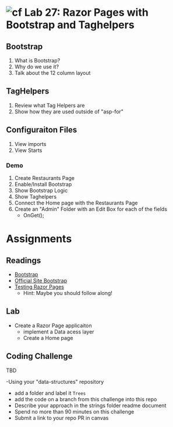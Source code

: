 # ![cf](http://i.imgur.com/7v5ASc8.png) Lab 27: Razor Pages with Bootstrap and Taghelpers

## Bootstrap
1. What is Bootstrap?
2. Why do we use it?
3. Talk about the 12 column layout

## TagHelpers
1. Review what Tag Helpers are
2. Show how they are used outside of "asp-for"

## Configuraiton Files
1. View imports
1. View Starts


### Demo
1. Create Restaurants Page
2. Enable/Install Bootstrap
2. Show Bootstrap Logic
3. Show Taghelpers
4. Connect the Home page with the Restaurants Page
5. Create an "Admin" Folder with an Edit Box for each of the fields
	- OnGet();


# Assignments

## Readings
- [Bootstrap](https://docs.microsoft.com/en-us/aspnet/core/client-side/bootstrap)
- [Official Site Bootstrap](http://getbootstrap.com/)
- [Testing Razor Pages](https://docs.microsoft.com/en-us/aspnet/core/testing/razor-pages-testing)
	- Hint: Maybe you should follow along!

## Lab
- Create a Razor Page applicaiton
	- implement a Data acess layer
	- Create a Home page

## Coding Challenge

TBD

-Using your "data-structures" repository
  - add a folder and label it `Trees`
  - add the code on a branch from this challenge into this repo
  - Describe your approach in the strings folder readme document
  - Spend no more than 90 minutes on this challenge
  - Submit a link to your repo PR in canvas
